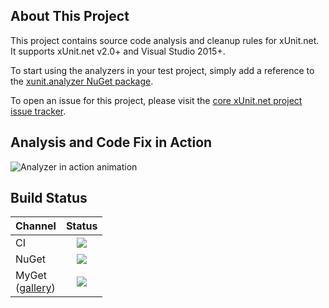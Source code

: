 ## About This Project

This project contains source code analysis and cleanup rules for xUnit.net. It supports xUnit.net v2.0+ and Visual Studio 2015+.

To start using the analyzers in your test project, simply add a reference to the [xunit.analyzer NuGet package](https://www.nuget.org/packages/xunit.analyzers/).

To open an issue for this project, please visit the [core xUnit.net project issue tracker](https://github.com/xunit/xunit/issues).

## Analysis and Code Fix in Action

![Analyzer in action animation](https://cloud.githubusercontent.com/assets/607223/25752060/fb4af444-316b-11e7-9e7c-fc69ade132fb.gif)

## Build Status


Channel  | Status
-------- | :-------:
CI |  <a href="https://ci.appveyor.com/project/xunit/xunit.analyzers"><img src="https://ci.appveyor.com/api/projects/status/qvurc9j02j8a8qy4/branch/master?svg=true" /></a>
NuGet | <a href="https://www.nuget.org/packages/xunit.analyzers/"><img src="https://img.shields.io/nuget/v/xunit.analyzers.svg?style=flat)" /></a>
MyGet<br>([gallery](https://www.myget.org/gallery/xunit/)) | <a href="https://www.myget.org/feed/xunit/package/nuget/xunit.analyzers"><img src="https://img.shields.io/myget/xunit/vpre/xunit.analyzers.svg?style=flat)"/></a>

